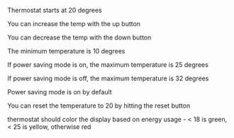 Thermostat starts at 20 degrees

You can increase the temp with the up button

You can decrease the temp with the down button

The minimum temperature is 10 degrees

If power saving mode is on, the maximum temperature is 25 degrees

If power saving mode is off, the maximum temperature is 32 degrees

Power saving mode is on by default

You can reset the temperature to 20 by hitting the reset button

thermostat should color the display based on energy usage - < 18 is green, < 25 is yellow, otherwise red